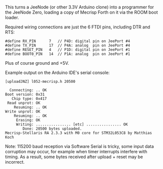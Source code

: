 This turns a JeeNode (or other 3.3V Arduino clone) into a programmer for the
JeeNode Zero, loading a copy of Mecrisp Forth on it via the ROOM boot loader.

Required wiring connections are just the 6 FTDI pins, including DTR and RTS:

```
#define RX_PIN      7   // P4D: digital pin on JeePort #4
#define TX_PIN      17  // P4A: analog  pin on JeePort #4
#define RESET_PIN   4   // P1D: digital pin on JeePort #1
#define BOOT0_PIN   14  // P1A: analog  pin on JeePort #1
```

Plus of course ground and +5V.

Example output on the Arduino IDE's serial console:

```
[uploadJNZ] l052-mecrisp.h 20500

  Connecting: .. OK
Boot version: 0x31
   Chip type: 0x417
 Read unprot: OK
    Resuming: .. OK
Write unprot: OK
    Resuming: .. OK
     Erasing: OK
     Writing: ................ [etc] ................ OK
        Done: 20500 bytes uploaded.
Mecrisp-Stellaris RA 2.3.3 with M0 core for STM32L053C8 by Matthias Koch
```

Note: 115200 baud reception via Software Serial is tricky, some input data
corruption may occur, for example when timer interrupts interfere with timing.
As a result, some bytes received after upload + reset may be incorrect.

